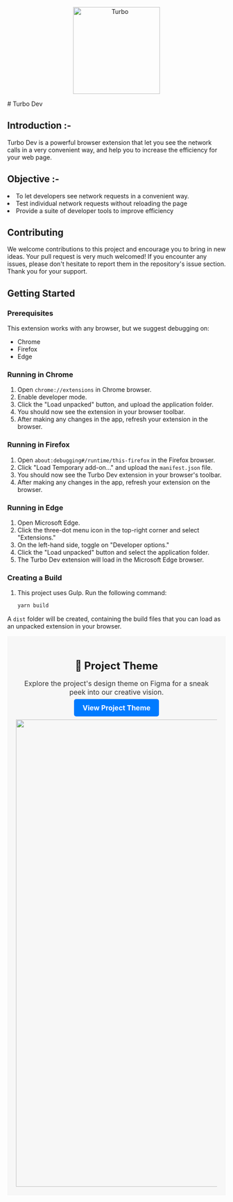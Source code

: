 <p align="center">
  <img src="https://i.imgur.com/gcglveQ.png" alt="Turbo" width="200" />
</p>
# Turbo Dev


## Introduction :-</h2>

Turbo Dev is a powerful browser extension that let you see the network calls in a very convenient way, and help you to increase the efficiency for your web page.


## Objective :-
<li>
   To let developers see network requests in a convenient way.
</li>

<li>
   Test individual network requests without reloading the page
</li>

<li>Provide a suite of developer tools to improve efficiency</li>


## Contributing

We welcome contributions to this project and encourage you to bring in new ideas. Your pull request is very much welcomed! If you encounter any issues, please don't hesitate to report them in the repository's issue section. Thank you for your support.


## Getting Started

### Prerequisites

This extension works with any browser, but we suggest debugging on:

- Chrome
- Firefox
- Edge

### Running in Chrome

1. Open `chrome://extensions` in Chrome browser.
2. Enable developer mode.
3. Click the "Load unpacked" button, and upload the application folder.
4. You should now see the extension in your browser toolbar.
5. After making any changes in the app, refresh your extension in the browser.

### Running in Firefox

1. Open `about:debugging#/runtime/this-firefox` in the Firefox browser.
2. Click "Load Temporary add-on..." and  upload the `manifest.json` file.
3. You should now see the Turbo Dev extension in your browser's toolbar.
4. After making any changes in the app, refresh your extension on the browser.

### Running in Edge

1. Open Microsoft Edge.
2. Click the three-dot menu icon in the top-right corner and select "Extensions."
3. On the left-hand side, toggle on "Developer options."
4. Click the "Load unpacked" button and select the application folder.
5. The Turbo Dev extension will load in the Microsoft Edge browser.

### Creating a Build

1. This project uses Gulp. Run the following command:

   ```bash
   yarn build
A `dist` folder will be created, containing the build files that you can load as an unpacked extension in your browser.

<div align="center" style="background-color: #f7f7f7; padding: 20px;">
  <h1 style="font-size: 24px;">🎨 Project Theme</h1>
  <p style="font-size: 16px; color: #333;">Explore the project's design theme on Figma for a sneak peek into our creative vision.</p>
  <a href="https://www.figma.com/file/fOsG9ysKspZpTPG3I7Umul/V1?node-id=1%3A70" style="background-color: #007bff; color: #fff; text-decoration: none; padding: 10px 20px; border-radius: 5px; font-weight: bold; font-size: 16px;">
    View Project Theme
  </a>
  <br><br>
  <img width="1074" alt="Project Theme" src="https://user-images.githubusercontent.com/26194323/196919308-23ea8b0c-d16b-465c-9ef8-eb2a49d1c14f.png">
</div>
